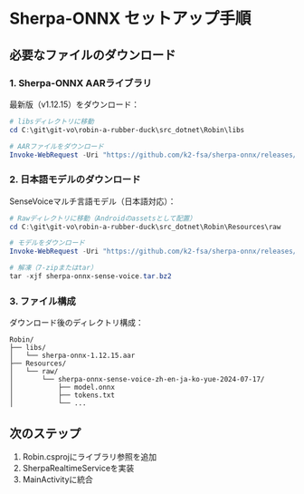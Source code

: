 # Sherpa-ONNX セットアップ手順

## 必要なファイルのダウンロード

### 1. Sherpa-ONNX AARライブラリ

最新版（v1.12.15）をダウンロード：

```powershell
# libsディレクトリに移動
cd C:\git\git-vo\robin-a-rubber-duck\src_dotnet\Robin\libs

# AARファイルをダウンロード
Invoke-WebRequest -Uri "https://github.com/k2-fsa/sherpa-onnx/releases/download/v1.12.15/sherpa-onnx-1.12.15.aar" -OutFile "sherpa-onnx-1.12.15.aar"
```

### 2. 日本語モデルのダウンロード

SenseVoiceマルチ言語モデル（日本語対応）：

```powershell
# Rawディレクトリに移動（Androidのassetsとして配置）
cd C:\git\git-vo\robin-a-rubber-duck\src_dotnet\Robin\Resources\raw

# モデルをダウンロード
Invoke-WebRequest -Uri "https://github.com/k2-fsa/sherpa-onnx/releases/download/asr-models/sherpa-onnx-sense-voice-zh-en-ja-ko-yue-2024-07-17.tar.bz2" -OutFile "sherpa-onnx-sense-voice.tar.bz2"

# 解凍（7-zipまたはtar）
tar -xjf sherpa-onnx-sense-voice.tar.bz2
```

### 3. ファイル構成

ダウンロード後のディレクトリ構成：

```
Robin/
├── libs/
│   └── sherpa-onnx-1.12.15.aar
├── Resources/
│   └── raw/
│       └── sherpa-onnx-sense-voice-zh-en-ja-ko-yue-2024-07-17/
│           ├── model.onnx
│           ├── tokens.txt
│           └── ...
```

## 次のステップ

1. Robin.csprojにライブラリ参照を追加
2. SherpaRealtimeServiceを実装
3. MainActivityに統合

